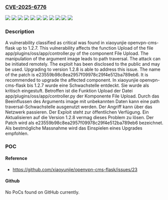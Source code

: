 ### [CVE-2025-6776](https://cve.mitre.org/cgi-bin/cvename.cgi?name=CVE-2025-6776)
![](https://img.shields.io/static/v1?label=Product&message=openvpn-cms-flask&color=blue)
![](https://img.shields.io/static/v1?label=Version&message=&color=brightgreen)
![](https://img.shields.io/static/v1?label=Version&message=1.2.0%20&color=brightgreen)
![](https://img.shields.io/static/v1?label=Version&message=1.2.1%20&color=brightgreen)
![](https://img.shields.io/static/v1?label=Version&message=1.2.2%20&color=brightgreen)
![](https://img.shields.io/static/v1?label=Version&message=1.2.3%20&color=brightgreen)
![](https://img.shields.io/static/v1?label=Version&message=1.2.4%20&color=brightgreen)
![](https://img.shields.io/static/v1?label=Version&message=1.2.5%20&color=brightgreen)
![](https://img.shields.io/static/v1?label=Version&message=1.2.6%20&color=brightgreen)
![](https://img.shields.io/static/v1?label=Version&message=1.2.7%20&color=brightgreen)
![](https://img.shields.io/static/v1?label=Vulnerability&message=Path%20Traversal&color=brightgreen)

### Description

A vulnerability classified as critical was found in xiaoyunjie openvpn-cms-flask up to 1.2.7. This vulnerability affects the function Upload of the file app/plugins/oss/app/controller.py of the component File Upload. The manipulation of the argument image leads to path traversal. The attack can be initiated remotely. The exploit has been disclosed to the public and may be used. Upgrading to version 1.2.8 is able to address this issue. The name of the patch is e23559b98c8ea2957f09978c29f4e512ba789eb6. It is recommended to upgrade the affected component.
In xiaoyunjie openvpn-cms-flask bis 1.2.7 wurde eine Schwachstelle entdeckt. Sie wurde als kritisch eingestuft. Betroffen ist die Funktion Upload der Datei app/plugins/oss/app/controller.py der Komponente File Upload. Durch das Beeinflussen des Arguments image mit unbekannten Daten kann eine path traversal-Schwachstelle ausgenutzt werden. Der Angriff kann über das Netzwerk passieren. Der Exploit steht zur öffentlichen Verfügung. Ein Aktualisieren auf die Version 1.2.8 vermag dieses Problem zu lösen. Der Patch wird als e23559b98c8ea2957f09978c29f4e512ba789eb6 bezeichnet. Als bestmögliche Massnahme wird das Einspielen eines Upgrades empfohlen.

### POC

#### Reference
- https://github.com/xiaoyunjie/openvpn-cms-flask/issues/23

#### Github
No PoCs found on GitHub currently.

